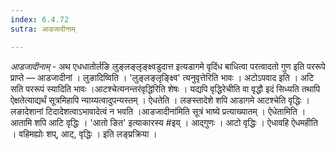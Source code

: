 ```yaml
---
index: 6.4.72
sutra: आडजादीनाम्

---
```

_आडजादीनाम्_ - अथ एधधातोर्लङि लुङ्लङ्लृङ्क्ष्वडुदात्त इत्यडागमे वृदिंध बाधित्वा परत्वादतो गुण इति पररूपे प्राप्ते — आडजादीनां । लुङादिष्विति । 'लुङ्लङ्लृङ्क्ष्वि' त्यनुवृत्तेरिति भावः । अटोऽपवाद इति । अटि सति पररूपं स्यादिति भावः ।आटश्चेत्यनन्तरंवृद्धि॑रिति शेषः । यद्यपि वृद्धिरेचीति वा वृद्धौ इदं सिध्यति तथापि ऐक्षतेत्याद्यर्थं सूत्रमिहापि न्याय्यत्वादुपन्यस्तम् । ऐधतेति । लङस्तादेशे शपि आडागमे आटश्चेति वृद्धिः । लङादेशानां टिदादेशत्वाऽभावादेत्वं न भवति ।आडजादीना॑मिति सूत्रं भाष्ये प्रत्याख्यातम् । ऐधेतामिति । आतामि शपि आटि वृद्धिः । 'आतो ङित' इत्याकारस्य #इय् । आद्गुणः । आटो वृद्धिः । ऐधावहि ऐधमहीति । वहिमह्योः शप्, आट्, वृद्धिः । इति लङ्प्रक्रिया । 